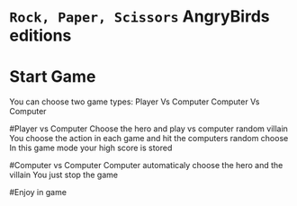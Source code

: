 # `Rock, Paper, Scissors` AngryBirds editions
# Start Game
You can choose two game types:
  Player Vs Computer
  Computer Vs Computer

#Player vs Computer
 Choose the hero and play vs computer random villain
 You choose the action in each game and hit the computers random choose
 In this game mode your high score is stored

#Computer vs Computer
Computer automaticaly choose the hero and the villain
You just stop the game 

#Enjoy in game